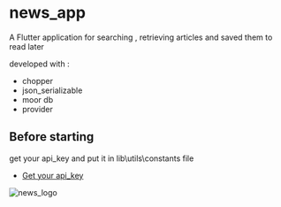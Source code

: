 # news_app

A Flutter application for searching , retrieving articles and saved them to read later

developed with :
* chopper
* json_serializable
* moor db
* provider

## Before starting 

get your api_key and put it in lib\utils\constants file

- [Get your api_key](https://newsapi.org/)

![news_logo](https://user-images.githubusercontent.com/38481452/120583562-c229ef80-c42e-11eb-972a-97bb348f0f5d.png)

